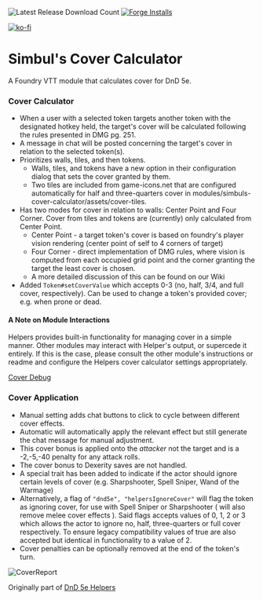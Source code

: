 ![Latest Release Download Count](https://img.shields.io/badge/dynamic/json?color=blue&label=Downloads%40latest&query=assets%5B1%5D.download_count&url=https%3A%2F%2Fapi.github.com%2Frepos%2Fvtt-lair%2Fsimbuls-cover-calculator%2Freleases%2Flatest) [![Forge Installs](https://img.shields.io/badge/dynamic/json?label=Forge%20Installs&query=package.installs&suffix=%25&url=https%3A%2F%2Fforge-vtt.com%2Fapi%2Fbazaar%2Fpackage%2Fsimbuls-cover-calculator&colorB=4aa94a)](https://forge-vtt.com/bazaar#package=simbuls-cover-calculator) 

[![ko-fi](https://ko-fi.com/img/githubbutton_sm.svg)](https://ko-fi.com/N4N36ZSPQ)

# Simbul's Cover Calculator
A Foundry VTT module that calculates cover for DnD 5e.

### Cover Calculator
- When a user with a selected token targets another token with the designated hotkey held, the target's cover will be calculated following the rules presented in DMG pg. 251.
- A message in chat will be posted concerning the target's cover in relation to the selected token(s).
- Prioritizes walls, tiles, and then tokens.
  - Walls, tiles, and tokens have a new option in their configuration dialog that sets the cover granted by them.
  - Two tiles are included from game-icons.net that are configured automatically for half and three-quarters cover in modules/simbuls-cover-calculator/assets/cover-tiles.
- Has two modes for cover in relation to walls: Center Point and Four Corner. Cover from tiles and tokens are (currently) only calculated from Center Point.
  - Center Point - a target token's cover is based on foundry's player vision rendering (center point of self to 4 corners of target)
  - Four Corner - direct implementation of DMG rules, where vision is computed from each occupied grid point and the corner granting the target the least cover is chosen.
  - A more detailed discussion of this can be found on our Wiki
- Added `Token#setCoverValue` which accepts 0-3 (no, half, 3/4, and full cover, respectively). Can be used to change a token's provided cover; e.g. when prone or dead.

#### A Note on Module Interactions

Helpers provides built-in functionality for managing cover in a simple manner. Other modules may interact with Helper's output, or supercede it entirely. If this is the case, please consult the other module's instructions or readme and configure the Helpers cover calculator settings appropriately.

[Cover Debug](https://user-images.githubusercontent.com/33215552/197622902-3c22ba88-1412-4cfc-8364-3e7289e7d58f.mp4)


### Cover Application

- Manual setting adds chat buttons to click to cycle between different cover effects.
- Automatic will automatically apply the relevant effect but still generate the chat message for manual adjustment.
- This cover bonus is applied onto the _attacker_ not the target and is a -2,-5,-40 penalty for any attack rolls.
- The cover bonus to Dexerity saves are not handled.
- A special trait has been added to indicate if the actor should ignore certain levels of cover (e.g. Sharpshooter, Spell Sniper, Wand of the Warmage)
- Alternatively, a flag of `"dnd5e", "helpersIgnoreCover"` will flag the token as ignoring cover, for use with Spell Sniper or Sharpshooter ( will also remove melee cover effects ). Said flags accepts values of 0, 1, 2 or 3 which allows the actor to ignore no, half, three-quarters or full cover respectively. To ensure legacy compatibility values of true are also accepted but identical in functionality to a value of 2.
- Cover penalties can be optionally removed at the end of the token's turn.

![CoverReport](https://user-images.githubusercontent.com/33215552/197622872-b26e3eea-eccc-413b-90c7-4c280da511ed.png)


Originally part of [DnD 5e Helpers](https://github.com/trioderegion/dnd5e-helpers)
